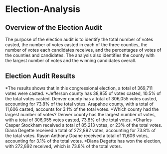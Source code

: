# Election-Analysis
## Overview of the Election Audit
The purpose of the election audit is to identify the total number of votes casted, the number of votes casted in each of the three counties, 
the number of votes each candidates receives, and the percentages of votes of the counties and candidates. The analysis also identifies the county 
with the largest number of votes and the winning candidates overall.

## Election Audit Results
*The results shows that in this congressional election, a total of 369,711 votes were casted.
*Jefferson county has 38,855 of votes casted, 10.5% of the total votes casted. 
 Denver county has a total of 306,055 votes casted, accounting for 73.8% of the total votes. 
 Arapahoe county, with a total of 11,606 casted, accounts for 3.1% of the total votes.
*Which county had the largest number of votes? Denver county has the largest number of votes, with a total of 306,055 votes casted, 73.8% of the total votes.
*Charles Casper Stockham received a total of 85,213 votes, or 23% of the total votes. 
 Diana Degette received a total of 272,892 votes, accounting for 73.8% of the total votes.
 Rayon Anthony Doane received a total of 11,606 votes, accounting for 3.1% of the total votes.
*Diana Degette has won the election, with 272,892 received, which is 73.8% of the total votes.
